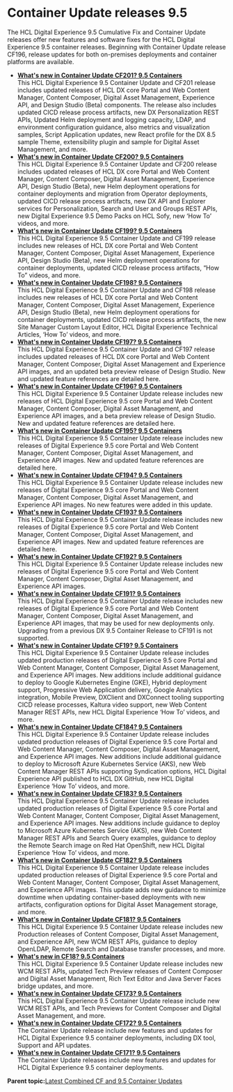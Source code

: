 # Container Update releases 9.5

The HCL Digital Experience 9.5 Cumulative Fix and Container Update releases offer new features and software fixes for the HCL Digital Experience 9.5 container releases. Beginning with Container Update release CF196, release updates for both on-premises deployments and container platforms are available.



-   **[What's new in Container Update CF201? 9.5 Containers](../whatsnew/newcf201.md)**  
This HCL Digital Experience 9.5 Container Update and CF201 release includes updated releases of HCL DX core Portal and Web Content Manager, Content Composer, Digital Asset Management, Experience API, and Design Studio \(Beta\) components. The release also includes updated CICD release process artifacts, new DX Personalization REST APIs, Updated Helm deployment and logging capacity, LDAP, and environment configuration guidance, also metrics and visualization samples, Script Application updates, new React profile for the DX 8.5 sample Theme, extensibility plugin and sample for Digital Asset Management, and more. 
-   **[What's new in Container Update CF200? 9.5 Containers](../whatsnew/newcf200.md)**  
This HCL Digital Experience 9.5 Container Update and CF200 release includes updated releases of HCL DX core Portal and Web Content Manager, Content Composer, Digital Asset Management, Experience API, Design Studio \(Beta\), new Helm deployment operations for container deployments and migration from Operator deployments, updated CICD release process artifacts, new DX API and Explorer services for Personalization, Search and User and Groups REST APIs, new Digital Experience 9.5 Demo Packs on HCL Sofy, new ‘How To’ videos, and more. 
-   **[What's new in Container Update CF199? 9.5 Containers](../whatsnew/newcf199.md)**  
This HCL Digital Experience 9.5 Container Update and CF199 release includes new releases of HCL DX core Portal and Web Content Manager, Content Composer, Digital Asset Management, Experience API, Design Studio \(Beta\), new Helm deployment operations for container deployments, updated CICD release process artifacts, “How To” videos, and more.
-   **[What's new in Container Update CF198? 9.5 Containers](../whatsnew/newcf198.md)**  
This HCL Digital Experience 9.5 Container Update and CF198 release includes new releases of HCL DX core Portal and Web Content Manager, Content Composer, Digital Asset Management, Experience API, Design Studio \(Beta\), new Helm deployment operations for container deployments, updated CICD release process artifacts, the new Site Manager Custom Layout Editor, HCL Digital Experience Technical Articles, ‘How To’ videos, and more.
-   **[What's new in Container Update CF197? 9.5 Containers](../whatsnew/newcf197.md)**  
This HCL Digital Experience 9.5 Container Update and CF197 release includes updated releases of HCL DX core Portal and Web Content Manager, Content Composer, Digital Asset Management and Experience API images, and an updated beta preview release of Design Studio. New and updated feature references are detailed here.
-   **[What's new in Container Update CF196? 9.5 Containers](../whatsnew/newcf196.md)**  
This HCL Digital Experience 9.5 Container Update release includes new releases of HCL Digital Experience 9.5 core Portal and Web Content Manager, Content Composer, Digital Asset Management, and Experience API images, and a beta preview release of Design Studio. New and updated feature references are detailed here.
-   **[What's new in Container Update CF195? 9.5 Containers](../whatsnew/newcf195.md)**  
This HCL Digital Experience 9.5 Container Update release includes new releases of Digital Experience 9.5 core Portal and Web Content Manager, Content Composer, Digital Asset Management, and Experience API images. New and updated feature references are detailed here.
-   **[What's new in Container Update CF194? 9.5 Containers](../whatsnew/newcf194.md)**  
This HCL Digital Experience 9.5 Container Update release includes new releases of Digital Experience 9.5 core Portal and Web Content Manager, Content Composer, Digital Asset Management, and Experience API images. No new features were added in this update.
-   **[What's new in Container Update CF193? 9.5 Containers](../whatsnew/newcf193.md)**  
This HCL Digital Experience 9.5 Container Update release includes new releases of Digital Experience 9.5 core Portal and Web Content Manager, Content Composer, Digital Asset Management, and Experience API images. New and updated feature references are detailed here.
-   **[What's new in Container Update CF192? 9.5 Containers](../whatsnew/newcf192.md)**  
This HCL Digital Experience 9.5 Container Update release includes new releases of Digital Experience 9.5 core Portal and Web Content Manager, Content Composer, Digital Asset Management, and Experience API images.
-   **[What's new in Container Update CF191? 9.5 Containers](../whatsnew/newcf191.md)**  
This HCL Digital Experience 9.5 Container Update release includes new releases of Digital Experience 9.5 core Portal and Web Content Manager, Content Composer, Digital Asset Management, and Experience API images, that may be used for new deployments only. Upgrading from a previous DX 9.5 Container Release to CF191 is not supported.
-   **[What's new in Container Update CF19? 9.5 Containers](../whatsnew/newcf19.md)**  
This HCL Digital Experience 9.5 Container Update release includes updated production releases of Digital Experience 9.5 core Portal and Web Content Manager, Content Composer, Digital Asset Management, and Experience API images. New additions include additional guidance to deploy to Google Kubernetes Engine \(GKE\), Hybrid deployment support, Progressive Web Application delivery, Google Analytics integration, Mobile Preview, DXClient and DXConnect tooling supporting CICD release processes, Kaltura video support, new Web Content Manager REST APIs, new HCL Digital Experience ‘How To’ videos, and more.
-   **[What's new in Container Update CF184? 9.5 Containers](../whatsnew/newcf184.md)**  
This HCL Digital Experience 9.5 Container Update release includes updated production releases of Digital Experience 9.5 core Portal and Web Content Manager, Content Composer, Digital Asset Management, and Experience API images. New additions include additional guidance to deploy to Microsoft Azure Kubernetes Service \(AKS\), new Web Content Manager REST APIs supporting Syndication options, HCL Digital Experience API published to HCL DX GitHub, new HCL Digital Experience ‘How To’ videos, and more.
-   **[What's new in Container Update CF183? 9.5 Containers](../whatsnew/newcf183.md)**  
This HCL Digital Experience 9.5 Container Update release includes updated production releases of Digital Experience 9.5 core Portal and Web Content Manager, Content Composer, Digital Asset Management, and Experience API images. New additions include guidance to deploy to Microsoft Azure Kubernetes Service \(AKS\), new Web Content Manager REST APIs and Search Query examples, guidance to deploy the Remote Search image on Red Hat OpenShift, new HCL Digital Experience ‘How To’ videos, and more.
-   **[What's new in Container Update CF182? 9.5 Containers](../whatsnew/newcf182.md)**  
This HCL Digital Experience 9.5 Container Update release includes updated production releases of Digital Experience 9.5 core Portal and Web Content Manager, Content Composer, Digital Asset Management, and Experience API images. This update adds new guidance to minimize downtime when updating container-based deployments with new artifacts, configuration options for Digital Asset Management storage, and more.
-   **[What's new in Container Update CF181? 9.5 Containers](../whatsnew/new_cf181.md)**  
 This HCL Digital Experience 9.5 Container Update release includes new Production releases of Content Composer, Digital Asset Management, and Experience API, new WCM REST APIs, guidance to deploy OpenLDAP, Remote Search and Database transfer processes, and more.
-   **[What's new in CF18? 9.5 Containers](../whatsnew/new_cf18.md)**  
This HCL Digital Experience 9.5 Container Update release includes new WCM REST APIs, updated Tech Preview releases of Content Composer and Digital Asset Management, Rich Text Editor and Java Server Faces bridge updates, and more.
-   **[What's new in Container Update CF173? 9.5 Containers](../whatsnew/new_cf173.md)**  
This HCL Digital Experience 9.5 Container Update release include new WCM REST APIs, and Tech Previews for Content Composer and Digital Asset Management, and more.
-   **[What's new in Container Update CF172? 9.5 Containers](../whatsnew/new_cf172.md)**  
The Container Update release include new features and updates for HCL Digital Experience 9.5 container deployments, including DX tool, Support and API updates.
-   **[What's new in Container Update CF171? 9.5 Containers](../whatsnew/new_cf171.md)**  
The Container Update releases include new features and updates for HCL Digital Experience 9.5 container deployments.

**Parent topic:**[Latest Combined CF and 9.5 Container Updates](../whatsnew/new_cf_95.md)


